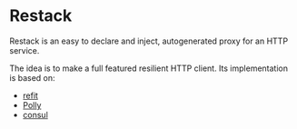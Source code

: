 # Restack
Restack is an easy to declare and inject, autogenerated proxy for an HTTP service. 

The idea is to make a full featured resilient HTTP client. Its implementation is based on:
- [refit](https://github.com/paulcbetts/refit)
- [Polly](https://github.com/App-vNext/Polly)
- [consul](https://github.com/hashicorp/consul)
